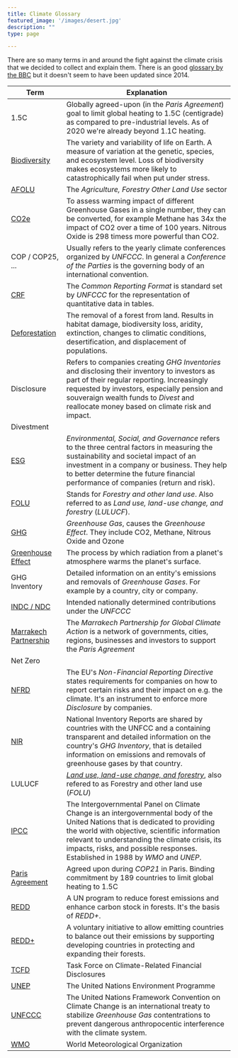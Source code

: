 ```yaml
---
title: Climate Glossary
featured_image: '/images/desert.jpg'
description: ""
type: page

---
```


There are so many terms in and around the fight against the climate crisis that we decided to collect and explain them.
There is an good [glossary by the BBC](https://www.bbc.com/news/science-environment-11833685) but it doesn't seem to have been updated since 2014.

| Term                  | Explanation           |
| --------------------- |-----------------------|
| 1.5C                  | Globally agreed-upon (in the *Paris Agreement*) goal to limit global heating to 1.5C (centigrade) as compared to pre-industrial levels. As of 2020 we're already beyond 1.1C heating. |
| [Biodiversity](https://en.wikipedia.org/wiki/Biodiversity)          | The variety and variability of life on Earth. A measure of variation at the genetic, species, and ecosystem level. Loss of biodiversity makes ecosystems more likely to catastrophically fail when put under stress. |
| [AFOLU](http://www.fao.org/in-action/micca/knowledge/emission/en/)                 | The *Agriculture, Forestry Other Land Use* sector |
| [CO2e](https://en.wikipedia.org/wiki/Carbon_dioxide_equivalent)                  | To assess warming impact of different Greenhouse Gases in a single number, they can be converted, for example Methane has 34x the impact of CO2 over a time of 100 years. Nitrous Oxide is 298 timess more powerful than CO2. |
| COP / COP25, ...      | Usually refers to the yearly climate conferences organized by *UNFCCC*. In general a *Conference of the Parties* is the governing body of an international convention. |
| [CRF](https://unfccc.int/process-and-meetings/transparency-and-reporting/reporting-and-review-under-the-convention/greenhouse-gas-inventories-annex-i-parties/reporting-requirements)                   | The *Common Reporting Format* is standard set by *UNFCCC* for the representation of quantitative data in tables.  |
| [Deforestation](https://en.wikipedia.org/wiki/Deforestation)         | The removal of a forest from land. Results in habitat damage, biodiversity loss, aridity, extinction, changes to climatic conditions, desertification, and displacement of populations. |
| Disclosure | Refers to companies creating *GHG Inventories* and disclosing their inventory to investors as part of their regular reporting. Increasingly requested by investors, especially pension and souveraign wealth funds to *Divest* and reallocate money based on climate risk and impact. |
| Divestment | |
| [ESG](https://en.wikipedia.org/wiki/Environmental%2C_social_and_corporate_governance) | *Environmental, Social, and Governance* refers to the three central factors in measuring the sustainability and societal impact of an investment in a company or business. They help to better determine the future financial performance of companies (return and risk). |
| [FOLU](https://en.wikipedia.org/wiki/Land_use,_land-use_change,_and_forestry)                  | Stands for *Forestry and other land use*. Also referred to as *Land use, land-use change, and forestry* (*LULUCF*).|
| [GHG](https://en.wikipedia.org/wiki/Greenhouse_gas)                   | *Greenhouse Gas*, causes the *Greenhouse Effect*. They include CO2, Methane, Nitrous Oxide and Ozone |
| [Greenhouse Effect](https://en.wikipedia.org/wiki/Greenhouse_effect) | The process by which radiation from a planet's atmosphere warms the planet's surface. |
| GHG Inventory | Detailed information on an entity's emissions and removals of *Greenhouse Gases*. For example by a country, city or company. |
| [INDC / NDC](https://en.wikipedia.org/wiki/Intended_nationally_determined_contributions)            | Intended nationally determined contributions under the *UNFCCC* |
| [Marrakech Partnership](https://unfccc.int/climate-action/marrakech-partnership-for-global-climate-action) | The *Marrakech Partnership for Global Climate Action* is a network of governments, cities, regions, businesses and investors to support the *Paris Agreement* |
| Net Zero | |
| [NFRD](https://ec.europa.eu/info/business-economy-euro/company-reporting-and-auditing/company-reporting/non-financial-reporting_en)                  | The EU's *Non-Financial Reporting Directive* states requirements for companies on how to report certain risks and their impact on e.g. the climate. It's an instrument to enforce more *Disclosure* by companies. |
| [NIR](https://unfccc.int/process-and-meetings/transparency-and-reporting/reporting-and-review-under-the-convention/greenhouse-gas-inventories-annex-i-parties/reporting-requirements)| National Inventory Reports are shared by countries with the UNFCC and a containing transparent and detailed information on the country's *GHG Inventory*, that is detailed information on emissions and removals of greenhouse gases by that country. |
| LULUCF                | *[Land use, land-use change, and forestry](https://en.wikipedia.org/wiki/Land_use,_land-use_change,_and_forestry)*, also refered to as Forestry and other land use (*FOLU*) |
| [IPCC](https://en.wikipedia.org/wiki/Intergovernmental_Panel_on_Climate_Change)                  | The Intergovernmental Panel on Climate Change is an intergovernmental body of the United Nations that is dedicated to providing the world with objective, scientific information relevant to understanding the climate crisis, its impacts, risks, and possible responses. Established in 1988 by *WMO* and *UNEP*. |
| [Paris Agreement](https://en.wikipedia.org/wiki/Paris_Agreement)       | Agreed upon during *COP21* in Paris. Binding commitment by 189 countries to limit global heating to 1.5C |
| [REDD](https://en.wikipedia.org/wiki/United_Nations_REDD_Programme)                 | A UN program to reduce forest emissions and enhance carbon stock in forests. It's the basis of *REDD+*. |
| [REDD+](https://en.wikipedia.org/wiki/Reducing_emissions_from_deforestation_and_forest_degradation) | A voluntary initiative to allow emitting countries to balance out their emissions by supporting developing countries in protecting and expanding their forests. |
| [TCFD](https://www.fsb-tcfd.org/)                  | Task Force on Climate-Related Financial Disclosures |
| [UNEP](https://en.wikipedia.org/wiki/United_Nations_Environment_Programme)                  | The United Nations Environment Programme |
| [UNFCCC](https://en.wikipedia.org/wiki/United_Nations_Framework_Convention_on_Climate_Change)                | The United Nations Framework Convention on Climate Change is an international treaty to stabilize *Greenhouse Gas* contentrations to prevent dangerous anthropocentic interference with the climate system. |
| [WMO](https://en.wikipedia.org/wiki/World_Meteorological_Organization)                   | World Meteorological Organization |